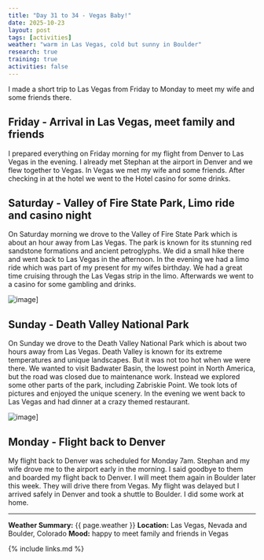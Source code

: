 ```yaml
---
title: "Day 31 to 34 - Vegas Baby!"
date: 2025-10-23
layout: post
tags: [activities]
weather: "warm in Las Vegas, cold but sunny in Boulder"
research: true
training: true
activities: false
---
```


I made a short trip to Las Vegas from Friday to Monday to meet my wife and some friends there.



## Friday - Arrival in Las Vegas, meet family and friends
I prepared everything on Friday morning for my flight from Denver to Las Vegas in the evening.
I already met Stephan at the airport in Denver and we flew together to Vegas.
In Vegas we met my wife and some friends. After checking in at the hotel we went to the Hotel casino for some drinks.

## Saturday - Valley of Fire State Park, Limo ride and casino night
On Saturday morning we drove to the Valley of Fire State Park which is about an hour away from Las Vegas.
The park is known for its stunning red sandstone formations and ancient petroglyphs.
We did a small hike there and went back to Las Vegas in the afternoon.
In the evening we had a limo ride which was part of my present for my wifes birthday.
We had a great time cruising through the Las Vegas strip in the limo.
Afterwards we went to a casino for some gambling and drinks.

![image](/alex-goes-usa-diary/photos/2025-10-25.jpg)]

## Sunday - Death Valley National Park
On Sunday we drove to the Death Valley National Park which is about two hours away from Las Vegas.
Death Valley is known for its extreme temperatures and unique landscapes. But it was not too hot when we were there.
We wanted to visit Badwater Basin, the lowest point in North America, but the road was closed due to maintenance work.
Instead we explored some other parts of the park, including Zabriskie Point.
We took lots of pictures and enjoyed the unique scenery.
In the evening we went back to Las Vegas and had dinner at a crazy themed restaurant.

![image](/alex-goes-usa-diary/photos/2025-10-26.jpg)]


## Monday - Flight back to Denver
My flight back to Denver was scheduled for Monday 7am.
Stephan and my wife drove me to the airport early in the morning.
I said goodbye to them and boarded my flight back to Denver.
I will meet them again in Boulder later this week. They will drive there from Vegas.
My flight was delayed but I arrived safely in Denver and took a shuttle to Boulder.
I did some work at home.

---

**Weather Summary:** {{ page.weather }}
**Location:** Las Vegas, Nevada and Boulder, Colorado
**Mood:** happy to meet family and friends in Vegas

{% include links.md %}
